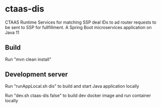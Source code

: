 # ctaas-dis
CTAAS Runtime Services for matching SSP deal IDs to ad router requests to be sent to SSP for fullfillment. A Spring Boot microservices application on Java 11

## Build
Run "mvn clean install" 

## Development server
Run "runAppLocal.sh dis" to build and start Java application locally

Run "dev.sh ctaas-dis false" to build dev docker image and run container locally



